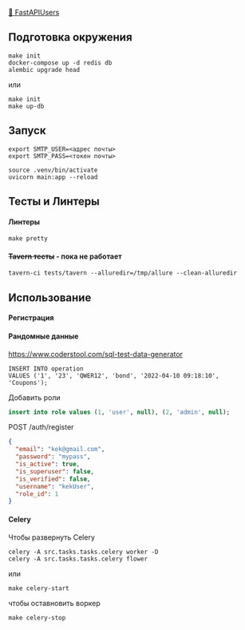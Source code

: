 
[📕 FastAPIUsers](https://fastapi-users.github.io/fastapi-users/10.0/)

## Подготовка окружения
    make init
    docker-compose up -d redis db    
    alembic upgrade head
или

    make init
    make up-db

## Запуск 
    export SMTP_USER=<адрес почты>
    export SMTP_PASS=<токен почты>

    source .venv/bin/activate
    uvicorn main:app --reload


## Тесты и Линтеры

#### Линтеры

    make pretty

#### ~~Tavern тесты~~ - пока не работает
    tavern-ci tests/tavern --alluredir=/tmp/allure --clean-alluredir




## Использование

#### Регистрация

#### Рандомные данные
https://www.coderstool.com/sql-test-data-generator

    INSERT INTO operation
    VALUES ('1', '23', 'QWER12', 'bond', '2022-04-10 09:18:10', 'Coupons');



Добавить роли 
```sql
insert into role values (1, 'user', null), (2, 'admin', null);
```
POST /auth/register
```json
{
  "email": "kek@gmail.com",
  "password": "mypass",
  "is_active": true,
  "is_superuser": false,
  "is_verified": false,
  "username": "kekUser",
  "role_id": 1
}
```

#### Celery
Чтобы развернуть Celery

	celery -A src.tasks.tasks.celery worker -D
    celery -A src.tasks.tasks.celery flower

или

    make celery-start

чтобы оставновить воркер

    make celery-stop